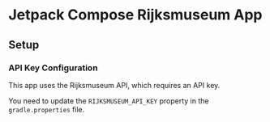 # Jetpack Compose Rijksmuseum App

## Setup

### API Key Configuration

This app uses the Rijksmuseum API, which requires an API key.

You need to update the `RIJKSMUSEUM_API_KEY` property in the `gradle.properties` file.